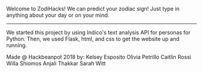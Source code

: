 Welcome to ZodiHacks!
We can predict your zodiac sign!
Just type in anything about your day or on your mind.
_________________________________________________________

We started this project by using Indico's text analysis API for personas for Python. Then, we used Flask, html, and css to get the website up and running.


Made @ Hackbeanpot 2018 by:
Kelsey Esposito
Olivia Petrillo
Caitlin Rossi
Willa Shiomos
Anjali Thakkar
Sarah Witt
